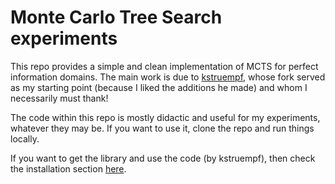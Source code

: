 # Monte Carlo Tree Search experiments

This repo provides a simple and clean implementation of MCTS for perfect information domains. The main work is due to [kstruempf](https://github.com/kstruempf), whose fork served as my starting point (because I liked the additions he made) and whom I necessarily must thank!

The code within this repo is mostly didactic and useful for my experiments, whatever they may be. If you want to use it, clone the repo and run things locally.

If you want to get the library and use the code (by kstruempf), then check the installation section [here](https://github.com/kstruempf/MCTS).
